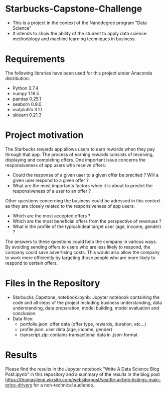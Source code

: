 # Starbucks-Capstone-Challenge

- This is a project in the context of the Nanodegree program "Data Science"
- It intends to show the ability of the student to apply data science methodology and machine learning techniques in business.

# Requirements
The following libraries have been used for this project under Anaconda distribution:

- Python 3.7.4
- numpy 1.16.5
- pandas 0.25.1
- seaborn 0.9.0
- matplotlib 3.1.1
- sklearn 0.21.3

# Project motivation

The Starbucks rewards app allows users to earn rewards when they pay through that app. The process of earning rewards consists of receiving, displaying and completing offers. One important issue concerns the responsiveness of app users who receive offers:

- Could the response of a given user to a given offer be precited ? Will a given user respond to a given offer ?
- What are the most importants factors when it is about to predict the responsiveness of a user to an offer ?

Other questions concerning the business could be adressed in this context as they are closely related to the responsiveness of app users:

- Which are the most accepted offers ?
- Which are the most beneficial offers from the perspective of revenues ?
- What is the profile of the typical/ideal target user (age, income, gender) ?

The answers to these questions could help the company in various ways. By avoiding sending offers to users who are less likely to respond, the company could save advertising costs. This would also allow the company to work more efficiently by targeting those people who are more likely to respond to certain offers. 

# Files in the Repository
- Starbucks_Capstone_notebook.ipynb: Jupyter notebook containing the code and all steps of the project including business understanding, data understanding, data preparation, model building, model evaluation and conclusion.
- Data files:
  - portfolio.json: offer data (offer type, rewards, duration, etc...)
  - profile.json: user data (age, income, gender)
  - transcript.zip: contains transactional data in .json-format

# Results
Please find the results in the Jupyter notebook "Write A Data Science Blog Post.ipynb" in this repository and a summary of the results in the blog post https://thomasilene.wixsite.com/website/post/seattle-airbnb-listings-main-price-drivers for a non-technical audience.
